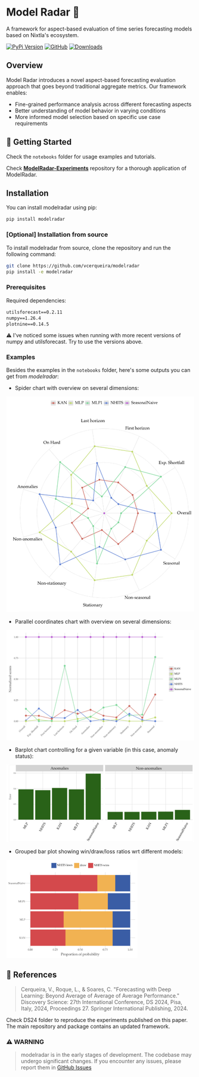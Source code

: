 # Model Radar 🎯

A framework for aspect-based evaluation of time series forecasting models based on Nixtla's ecosystem.

[![PyPi Version](https://img.shields.io/pypi/v/modelradar)](https://pypi.org/project/modelradar/)
[![GitHub](https://img.shields.io/github/stars/vcerqueira/modelradar?style=social)](https://github.com/vcerqueira/modelradar)
[![Downloads](https://static.pepy.tech/badge/modelradar)](https://pepy.tech/project/modelradar)

## Overview

Model Radar introduces a novel aspect-based forecasting evaluation approach that goes beyond traditional aggregate metrics. Our framework enables:
- Fine-grained performance analysis across different forecasting aspects
- Better understanding of model behavior in varying conditions
- More informed model selection based on specific use case requirements

## 🚀 Getting Started

Check the `notebooks` folder for usage examples and tutorials.

Check **[ModelRadar-Experiments](https://github.com/vcerqueira/experiments-modelradar)** repository for a thorough
application of ModelRadar.

## Installation

You can install modelradar using pip:

```bash
pip install modelradar
```

### [Optional] Installation from source

To install modelradar from source, clone the repository and run the following command:

```bash
git clone https://github.com/vcerqueira/modelradar
pip install -e modelradar
```

### Prerequisites

Required dependencies:
```
utilsforecast==0.2.11
numpy==1.26.4
plotnine==0.14.5
```

⚠️ I've noticed some issues when running with more recent versions of numpy and utilsforecast. 
Try to use the versions above.

### Examples

Besides the examples in the `notebooks` folder, here's some outputs you can get from *modelradar*:

- Spider chart with overview on several dimensions:

![radar](assets/examples/radar.png)

- Parallel coordinates chart with overview on several dimensions:

![radar2](assets/examples/parcoords.png)

- Barplot chart controlling for a given variable (in this case, anomaly status):

![radar2](assets/examples/anomaly_status.png)

- Grouped bar plot showing win/draw/loss ratios wrt different models:

<img src="assets/examples/win_ratios.png" width="70%" alt="radar2">


## 📑 References

> Cerqueira, V., Roque, L., & Soares, C. "Forecasting with Deep Learning: Beyond Average of Average of Average Performance." Discovery Science: 27th International Conference, DS 2024, Pisa, Italy, 2024, Proceedings 27. Springer International Publishing, 2024.

Check DS24 folder to reproduce the experiments published on this paper.
The main repository and package contains an updated framework.

### **⚠️ WARNING**

> modelradar is in the early stages of development. 
> The codebase may undergo significant changes. 
> If you encounter any issues, please report
> them in [GitHub Issues](https://github.com/vcerqueira/modelradar/issues)